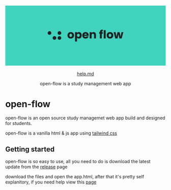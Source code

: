 ![open-flow banner](https://github.com/jackablett/open-flow/blob/main/banner.svg)

<p align="center">
  <a href="https://github.com/jackablett/open-flow/help.md">help.md</a>
</p>

<p align="center">
  open-flow is a study management web app
</p>

# open-flow

open-flow is an open source study managemet web app build and designed for students.

open-flow is a vanilla html & js app using [tailwind css](https://tailwindcss.com/)

## Getting started

open-flow is so easy to use, all you need to do is download the latest update from the [release](https://github.com/jackablett/open-flow/releases) page

download the files and open the app.html, after that it's pretty self explanitory, if you need help view this [page]()
